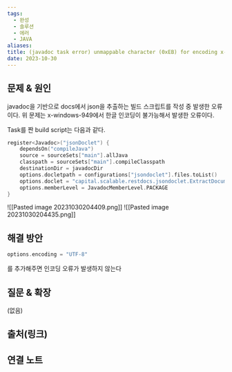 ```yaml
---
tags:
  - 완성
  - 솔루션
  - 에러
  - JAVA
aliases: 
title: (javadoc task error) unmappable character (0xEB) for encoding x-windows-949
date: 2023-10-30
---
```


## 문제 & 원인

javadoc을 기반으로 docs에서 json을 추출하는 빌드 스크립트를 작성 중 발생한 오류이다.
위 문제는 x-windows-949에서 한글 인코딩이 불가능해서 발생한 오류이다.

Task를 짠 build script는 다음과 같다.

```kotlin
register<Javadoc>("jsonDoclet") {  
    dependsOn("compileJava")  
    source = sourceSets["main"].allJava  
    classpath = sourceSets["main"].compileClasspath  
    destinationDir = javadocDir  
    options.docletpath = configurations["jsondoclet"].files.toList()  
    options.doclet = "capital.scalable.restdocs.jsondoclet.ExtractDocumentationAsJsonDoclet"  
    options.memberLevel = JavadocMemberLevel.PACKAGE  
}
```

![[Pasted image 20231030204409.png]]
![[Pasted image 20231030204435.png]]
## 해결 방안
```kotlin
options.encoding = "UTF-8"  
```
를 추가해주면 인코딩 오류가 발생하지 않는다
## 질문 & 확장

(없음)

## 출처(링크)


## 연결 노트
